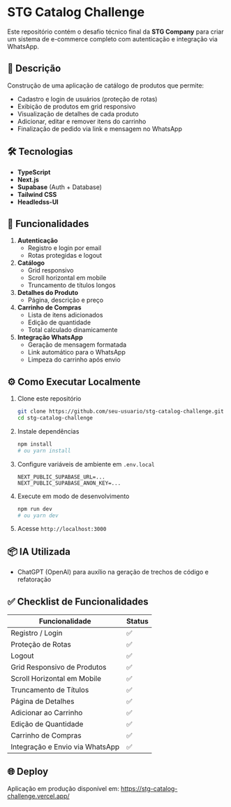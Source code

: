 # STG Catalog Challenge

Este repositório contém o desafio técnico final da **STG Company** para criar um sistema de e-commerce completo com autenticação e integração via WhatsApp.

## 📖 Descrição
Construção de uma aplicação de catálogo de produtos que permite:
- Cadastro e login de usuários (proteção de rotas)
- Exibição de produtos em grid responsivo
- Visualização de detalhes de cada produto
- Adicionar, editar e remover itens do carrinho
- Finalização de pedido via link e mensagem no WhatsApp

## 🛠 Tecnologias
- **TypeScript**
- **Next.js**
- **Supabase** (Auth + Database)
- **Tailwind CSS**
- **Headledss-UI** 

## 🚀 Funcionalidades
1. **Autenticação**
   - Registro e login por email
   - Rotas protegidas e logout
2. **Catálogo**
   - Grid responsivo
   - Scroll horizontal em mobile
   - Truncamento de títulos longos
3. **Detalhes do Produto**
   - Página, descrição e preço
4. **Carrinho de Compras**
   - Lista de itens adicionados
   - Edição de quantidade
   - Total calculado dinamicamente
5. **Integração WhatsApp**
   - Geração de mensagem formatada
   - Link automático para o WhatsApp
   - Limpeza do carrinho após envio

## ⚙️ Como Executar Localmente
1. Clone este repositório
   ```bash
   git clone https://github.com/seu-usuario/stg-catalog-challenge.git
   cd stg-catalog-challenge
   ```
2. Instale dependências
   ```bash
   npm install
   # ou yarn install
   ```
3. Configure variáveis de ambiente em `.env.local`
   ```env
   NEXT_PUBLIC_SUPABASE_URL=...
   NEXT_PUBLIC_SUPABASE_ANON_KEY=...
   ```
4. Execute em modo de desenvolvimento
   ```bash
   npm run dev
   # ou yarn dev
   ```
5. Acesse `http://localhost:3000`

## 📦 IA Utilizada
- ChatGPT (OpenAI) para auxílio na geração de trechos de código e refatoração

## ✅ Checklist de Funcionalidades
| Funcionalidade                     | Status  |
|------------------------------------|---------|
| Registro / Login                   | ✅       |
| Proteção de Rotas                  | ✅       |
| Logout                             | ✅       |
| Grid Responsivo de Produtos        | ✅       |
| Scroll Horizontal em Mobile        | ✅       |
| Truncamento de Títulos             | ✅       |
| Página de Detalhes                 | ✅       |
| Adicionar ao Carrinho              | ✅       |
| Edição de Quantidade               | ✅       |
| Carrinho de Compras                | ✅       |
| Integração e Envio via WhatsApp    | ✅       |

## 🌐 Deploy
Aplicação em produção disponível em: https://stg-catalog-challenge.vercel.app/